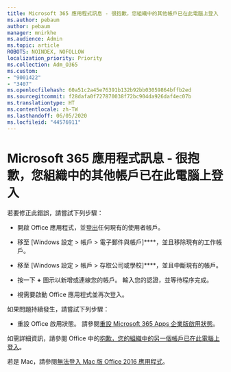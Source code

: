 ```yaml
---
title: Microsoft 365 應用程式訊息 - 很抱歉，您組織中的其他帳戶已在此電腦上登入
ms.author: pebaum
author: pebaum
manager: mnirkhe
ms.audience: Admin
ms.topic: article
ROBOTS: NOINDEX, NOFOLLOW
localization_priority: Priority
ms.collection: Adm_O365
ms.custom:
- "9001422"
- "3407"
ms.openlocfilehash: 60a51c2a45e76391b132b92bb03059864bffb2ed
ms.sourcegitcommit: f28dafa0f727870038f72bc904da926daf4ec07b
ms.translationtype: HT
ms.contentlocale: zh-TW
ms.lasthandoff: 06/05/2020
ms.locfileid: "44576911"
---
```

# <a name="microsoft-365-apps-message---sorry-another-account-from-your-organization-is-already-signed-in"></a>Microsoft 365 應用程式訊息 - 很抱歉，您組織中的其他帳戶已在此電腦上登入

若要修正此錯誤，請嘗試下列步驟：

- 開啟 Office 應用程式，並[登出](https://support.office.com/article/sign-out-of-office-5a20dc11-47e9-4b6f-945d-478cb6d92071)任何現有的使用者帳戶。

- 移至 [Windows 設定 > 帳戶 > 電子郵件與帳戶]****，並且移除現有的工作帳戶。

- 移至 [Windows 設定 > 帳戶 > 存取公司或學校]****，並且中斷現有的帳戶。 

- 按一下 **+** 圖示以新增或連線您的帳戶。 輸入您的認證，並等待程序完成。

- 視需要啟動 Office 應用程式並再次登入。 

如果問題持續發生，請嘗試下列步驟： 

- 重設 Office 啟用狀態。 請參閱[重設 Microsoft 365 Apps 企業版啟用狀態](https://docs.microsoft.com/office365/troubleshoot/activation/reset-office-365-proplus-activation-state)。

如需詳細資訊，請參閱 Office 中的[抱歉，您的組織中的另一個帳戶已在此電腦上登入](https://docs.microsoft.com/office/troubleshoot/error-messages/another-account-already-signed-in)。

若是 Mac，請參閱[無法登入 Mac 版 Office 2016 應用程式](https://docs.microsoft.com/office365/troubleshoot/authentication/sign-in-to-office-2016-for-mac-fail)。

